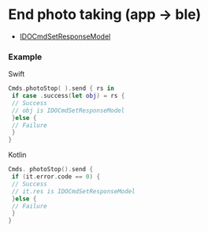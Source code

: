 # End photo taking (app -> ble)
* [IDOCmdSetResponseModel](../model/IDOCmdSetResponseModel.md)



### Example 

Swift
```swift
Cmds.photoStop( ).send { rs in
 if case .success(let obj) = rs {
 // Success
 // obj is IDOCmdSetResponseModel
 }else {
 // Failure
 }
}
```

Kotlin
```kotlin 
Cmds. photoStop().send {
 if (it.error.code == 0) {
 // Success
 // it.res is IDOCmdSetResponseModel
 }else {
 // Failure
 }
}
```
